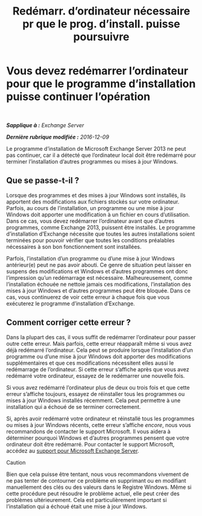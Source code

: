 ﻿---
title: 'Redémarr. d’ordinateur nécessaire pr que le prog. d’install. puisse poursuivre'
TOCTitle: Vous devez redémarrer l’ordinateur pour que le programme d’installation puisse continuer l’opération
ms:assetid: f2d8e504-18c1-4b86-9b97-7654d0391b19
ms:mtpsurl: https://technet.microsoft.com/fr-fr/library/ms.exch.setupreadiness.pendingrebootwindowscomponents(v=EXCHG.150)
ms:contentKeyID: 50479552
ms.date: 04/24/2018
mtps_version: v=EXCHG.150
ms.translationtype: HT
---

# Vous devez redémarrer l’ordinateur pour que le programme d’installation puisse continuer l’opération

 

_**Sapplique à :** Exchange Server_

_**Dernière rubrique modifiée :** 2016-12-09_

Le programme d’installation de Microsoft Exchange Server 2013 ne peut pas continuer, car il a détecté que l’ordinateur local doit être redémarré pour terminer l’installation d’autres programmes ou mises à jour Windows.

## Que se passe-t-il ?

Lorsque des programmes et des mises à jour Windows sont installés, ils apportent des modifications aux fichiers stockés sur votre ordinateur. Parfois, au cours de l’installation, un programme ou une mise à jour Windows doit apporter une modification à un fichier en cours d’utilisation. Dans ce cas, vous devez redémarrer l’ordinateur avant que d’autres programmes, comme Exchange 2013, puissent être installés. Le programme d’installation d’Exchange nécessite que toutes les autres installations soient terminées pour pouvoir vérifier que toutes les conditions préalables nécessaires à son bon fonctionnement sont installées.

Parfois, l’installation d’un programme ou d’une mise à jour Windows antérieur(e) peut ne pas avoir abouti. Ce genre de situation peut laisser en suspens des modifications et Windows et d’autres programmes ont donc l’impression qu’un redémarrage est nécessaire. Malheureusement, comme l’installation échouée ne nettoie jamais ces modifications, l’installation des mises à jour Windows et d’autres programmes peut être bloquée. Dans ce cas, vous continuerez de voir cette erreur à chaque fois que vous exécuterez le programme d’installation d’Exchange.

## Comment corriger cette erreur ?

Dans la plupart des cas, il vous suffit de redémarrer l’ordinateur pour passer outre cette erreur. Mais parfois, cette erreur réapparaît même si vous avez déjà redémarré l’ordinateur. Cela peut se produire lorsque l’installation d’un programme ou d’une mise à jour Windows doit apporter des modifications supplémentaires et que ces modifications nécessitent elles aussi le redémarrage de l’ordinateur. Si cette erreur s’affiche après que vous avez redémarré votre ordinateur, essayez de le redémarrer une nouvelle fois.

Si vous avez redémarré l’ordinateur plus de deux ou trois fois et que cette erreur s’affiche toujours, essayez de réinstaller tous les programmes ou mises à jour Windows installés récemment. Cela peut permettre à une installation qui a échoué de se terminer correctement.

Si, après avoir redémarré votre ordinateur et réinstallé tous les programmes ou mises à jour Windows récents, cette erreur s’affiche *encore*, nous vous recommandons de contacter le support Microsoft. Il vous aidera à déterminer pourquoi Windows et d’autres programmes pensent que votre ordinateur doit être redémarré. Pour contacter le support Microsoft, accédez au [support pour Microsoft Exchange Server](https://go.microsoft.com/fwlink/p/?linkid=525940).

> [!CAUTION]
> Bien que cela puisse être tentant, nous vous recommandons vivement de ne pas tenter de contourner ce problème en supprimant ou en modifiant manuellement des clés ou des valeurs dans le Registre Windows. Même si cette procédure peut résoudre le problème actuel, elle peut créer des problèmes ultérieurement. Cela est particulièrement important si l’installation qui a échoué était une mise à jour Windows.

